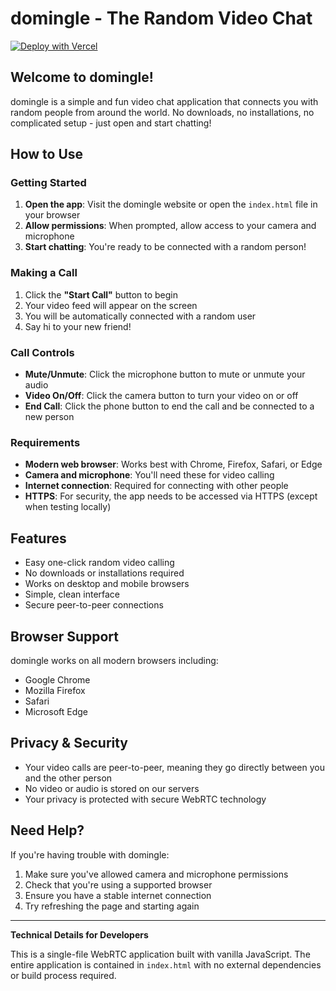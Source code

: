 # domingle - The Random Video Chat

[![Deploy with Vercel](https://vercel.com/button)](https://vercel.com/new/clone?repository-url=https://github.com/tarsislimadev/domingle)

## Welcome to domingle!

domingle is a simple and fun video chat application that connects you with random people from around the world. No downloads, no installations, no complicated setup - just open and start chatting!

## How to Use

### Getting Started
1. **Open the app**: Visit the domingle website or open the `index.html` file in your browser
2. **Allow permissions**: When prompted, allow access to your camera and microphone
3. **Start chatting**: You're ready to be connected with a random person!

### Making a Call
1. Click the **"Start Call"** button to begin
2. Your video feed will appear on the screen
3. You will be automatically connected with a random user
4. Say hi to your new friend!

### Call Controls
- **Mute/Unmute**: Click the microphone button to mute or unmute your audio
- **Video On/Off**: Click the camera button to turn your video on or off
- **End Call**: Click the phone button to end the call and be connected to a new person

### Requirements
- **Modern web browser**: Works best with Chrome, Firefox, Safari, or Edge
- **Camera and microphone**: You'll need these for video calling
- **Internet connection**: Required for connecting with other people
- **HTTPS**: For security, the app needs to be accessed via HTTPS (except when testing locally)

## Features
- Easy one-click random video calling
- No downloads or installations required
- Works on desktop and mobile browsers
- Simple, clean interface
- Secure peer-to-peer connections

## Browser Support
domingle works on all modern browsers including:
- Google Chrome
- Mozilla Firefox
- Safari
- Microsoft Edge

## Privacy & Security
- Your video calls are peer-to-peer, meaning they go directly between you and the other person
- No video or audio is stored on our servers
- Your privacy is protected with secure WebRTC technology

## Need Help?
If you're having trouble with domingle:
1. Make sure you've allowed camera and microphone permissions
2. Check that you're using a supported browser
3. Ensure you have a stable internet connection
4. Try refreshing the page and starting again

---

**Technical Details for Developers**

This is a single-file WebRTC application built with vanilla JavaScript. The entire application is contained in `index.html` with no external dependencies or build process required.
